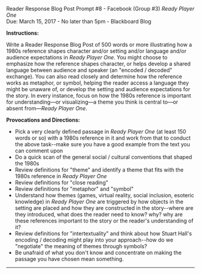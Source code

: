 Reader Response Blog Post Prompt #8 - Facebook (Group #3) 
*Ready Player One*  
Due: March 15, 2017 - No later than 5pm - Blackboard Blog  

**Instructions:**

Write a Reader Response Blog Post of 500 words or more illustrating how a 1980s reference shapes character and/or setting and/or language and/or audience expectations in *Ready Player One*. You might choose to emphasize how the reference shapes character, or helps develop a shared language between audience and speaker (an "encoded / decoded" exchange). You can also read closely and determine how the reference works as metaphor, or symbol, helping the reader access a language they might be unaware of, or develop the setting and audience expectations for the story. In every instance, focus on how the 1980s reference is important for understanding—or visualizing—a theme you think is central to—or absent from—*Ready Player One*.

**Provocations and Directions:**  

- Pick a very clearly defined passage in *Ready Player One* (at least 150 words or so) with a 1980s reference in it and work from that to conduct the above task--make sure you have a good example from the text you can comment upon
- Do a quick scan of the general social / cultural conventions that shaped the 1980s
- Review definitions for "theme" and identify a theme that fits with the 1980s reference in *Ready Player One*
- Review definitions for "close reading" 
- Review definitions for "metaphor" and "symbol" 
- Understand how themes (games, virtual reality, social inclusion, esoteric knowledge) in *Ready Player One* are triggered by how objects in the setting are placed and how they are constructed in the story--where are they introduced, what does the reader need to know? why? why are these references important to the story or the reader's understanding of it? 
- Review definitions for "intertextuality" and think about how Stuart Hall's encoding / decoding might play into your approach--how do we "negotiate" the meaning of themes through symbols? 
- Be unafraid of what you don't know and concentrate on making the passage you have chosen mean something. 

---